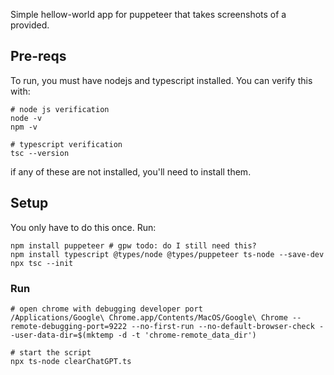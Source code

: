 Simple hellow-world app for puppeteer that takes screenshots of a provided.

## Pre-reqs
To run, you must have nodejs and typescript installed. You can verify this with:
```
# node js verification
node -v
npm -v

# typescript verification
tsc --version
```
if any of these are not installed, you'll need to install them.

## Setup
You only have to do this once. Run:
```
npm install puppeteer # gpw todo: do I still need this?
npm install typescript @types/node @types/puppeteer ts-node --save-dev
npx tsc --init
```

### Run
```
# open chrome with debugging developer port
/Applications/Google\ Chrome.app/Contents/MacOS/Google\ Chrome --remote-debugging-port=9222 --no-first-run --no-default-browser-check --user-data-dir=$(mktemp -d -t 'chrome-remote_data_dir')

# start the script
npx ts-node clearChatGPT.ts
```